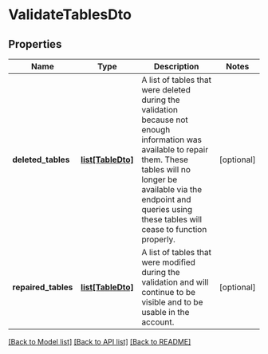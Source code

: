 # ValidateTablesDto

## Properties
Name | Type | Description | Notes
------------ | ------------- | ------------- | -------------
**deleted_tables** | [**list[TableDto]**](TableDto.md) | A list of tables that were deleted during the validation because not enough information was available to repair them. These tables will no longer be available via the endpoint and queries using these tables will cease to function properly. | [optional] 
**repaired_tables** | [**list[TableDto]**](TableDto.md) | A list of tables that were modified during the validation and will continue to be visible and to be usable in the account. | [optional] 

[[Back to Model list]](../README.md#documentation-for-models) [[Back to API list]](../README.md#documentation-for-api-endpoints) [[Back to README]](../README.md)



